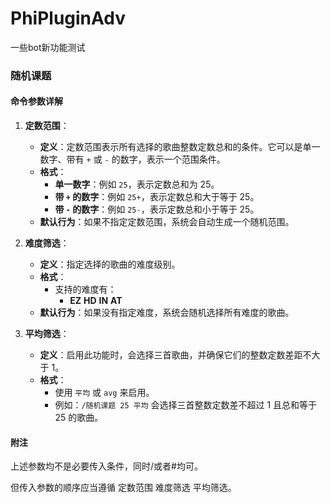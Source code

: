 # PhiPluginAdv
一些bot新功能测试

### 随机课题

#### 命令参数详解

1. **定数范围**：
   - **定义**：定数范围表示所有选择的歌曲整数定数总和的条件。它可以是单一数字、带有 `+` 或 `-` 的数字，表示一个范围条件。
   - **格式**：
     - **单一数字**：例如 `25`，表示定数总和为 25。
     - **带 `+` 的数字**：例如 `25+`，表示定数总和大于等于 25。
     - **带 `-` 的数字**：例如 `25-`，表示定数总和小于等于 25。
   - **默认行为**：如果不指定定数范围，系统会自动生成一个随机范围。

2. **难度筛选**：
   - **定义**：指定选择的歌曲的难度级别。
   - **格式**：
     - 支持的难度有：
       - **EZ** **HD** **IN** **AT**
   - **默认行为**：如果没有指定难度，系统会随机选择所有难度的歌曲。

3. **平均筛选**：
   - **定义**：启用此功能时，会选择三首歌曲，并确保它们的整数定数差距不大于 1。
   - **格式**：
     - 使用 `平均` 或 `avg` 来启用。
     - 例如：`/随机课题 25 平均` 会选择三首整数定数差不超过 1 且总和等于 25 的歌曲。

#### 附注

上述参数均不是必要传入条件，同时/或者#均可。

但传入参数的顺序应当遵循 定数范围 难度筛选 平均筛选。
